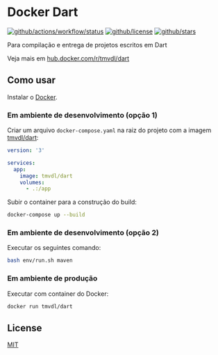 # Docker Dart

[![github/actions/workflow/status](https://img.shields.io/github/actions/workflow/status/brtmvdl/docker-dart/docker-push.yml)](https://img.shields.io/github/actions/workflow/status/brtmvdl/docker-dart/docker-push.yml) [![github/license](https://img.shields.io/github/license/brtmvdl/docker-dart)](https://img.shields.io/github/license/brtmvdl/docker-dart) [![github/stars](https://img.shields.io/github/stars/brtmvdl/docker-dart?style=social)](https://img.shields.io/github/stars/brtmvdl/antify?style=social)

Para compilação e entrega de projetos escritos em Dart

Veja mais em [hub.docker.com/r/tmvdl/dart](https://hub.docker.com/r/tmvdl/dart)

## Como usar

Instalar o [Docker](https://docs.docker.com/engine/install/).

### Em ambiente de desenvolvimento (opção 1)

Criar um arquivo `docker-compose.yaml` na raiz do projeto com a imagem [tmvdl/dart](https://hub.docker.com/r/tmvdl/dart):

```yaml
version: '3'

services:
  app:
    image: tmvdl/dart
    volumes:
      - .:/app
```

Subir o container para a construção do build:

```bash
docker-compose up --build
```

### Em ambiente de desenvolvimento (opção 2)

Executar os seguintes comando:

```bash
bash env/run.sh maven
```

### Em ambiente de produção

Executar com container do Docker:

```sh
docker run tmvdl/dart
```

## License

[MIT](./LICENSE)
